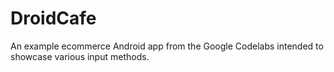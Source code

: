 # DroidCafe
An example ecommerce Android app from the Google Codelabs intended to showcase various input methods.

